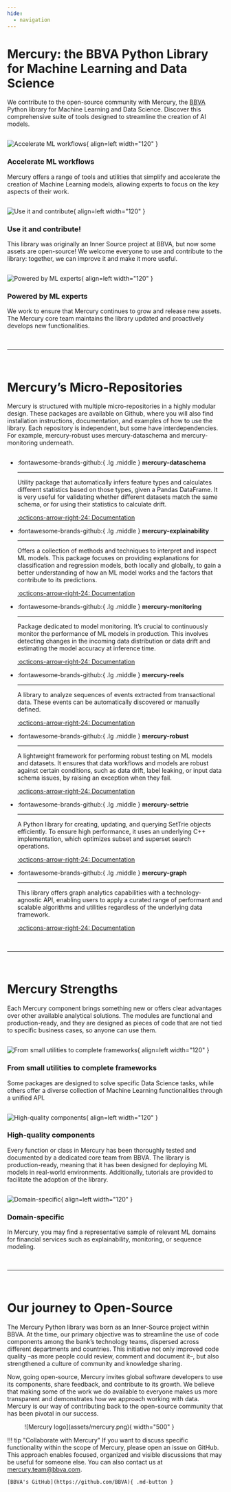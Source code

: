 ```yaml
---
hide:
  - navigation  
---
```


# Mercury: the BBVA Python Library for Machine Learning and Data Science

We contribute to the open-source community with Mercury, the [BBVA](https://www.bbva.es/en/) Python library for Machine Learning and Data Science. Discover this comprehensive suite of tools designed to streamline the creation of AI models.

<div style="height: 1px;"></div>

![Accelerate ML workflows](assets/index_1.png){ align=left width="120" }

### Accelerate ML workflows

Mercury offers a range of tools and utilities that simplify and accelerate the creation of Machine Learning models, allowing experts to focus on the key aspects of their work.

<div style="height: 1px;"></div>

![Use it and contribute](assets/index_2.png){ align=left width="120" }

### Use it and contribute!

This library was originally an Inner Source project at BBVA, but now some assets are open-source! We welcome everyone to use and contribute to the library: together, we can improve it and make it more useful.

<div style="height: 1px;"></div>

![Powered by ML experts](assets/index_3.png){ align=left width="120" }

### Powered by ML experts

We work to ensure that Mercury continues to grow and release new assets. The Mercury core team maintains the library updated and proactively develops new functionalities.

<div style="height: 1px;"></div>

<br>

<hr>

<br>

# Mercury’s Micro-Repositories

Mercury is structured with multiple micro-repositories in a highly modular design. These packages are available on Github, where you will also find installation instructions, documentation, and examples of how to use the library. Each repository is independent, but some have interdependencies. For example, mercury-robust uses mercury-dataschema and mercury-monitoring underneath.

<div style="height: 1px;"></div>

<div class="grid cards" markdown>

-   :fontawesome-brands-github:{ .lg .middle } __mercury-dataschema__

    ---

    Utility package that automatically infers feature types and calculates different statistics based on those types, given a Pandas DataFrame. It is very useful for validating whether different datasets match the same schema, or for using their statistics to calculate drift.

    [:octicons-arrow-right-24: Documentation](https://bbva.github.io/mercury-dataschema/site/)

-   :fontawesome-brands-github:{ .lg .middle } __mercury-explainability__

    ---

    Offers a collection of methods and techniques to interpret and inspect ML models. This package focuses on providing explanations for classification and regression models, both locally and globally, to gain a better understanding of how an ML model works and the factors that contribute to its predictions.

    [:octicons-arrow-right-24: Documentation](https://bbva.github.io/mercury-explainability/site/)

-   :fontawesome-brands-github:{ .lg .middle } __mercury-monitoring__

    ---

    Package dedicated to model monitoring. It’s crucial to continuously monitor the performance of ML models in production. This involves detecting changes in the incoming data distribution or data drift and estimating the model accuracy at inference time.

    [:octicons-arrow-right-24: Documentation](https://bbva.github.io/mercury-monitoring/site/)

-   :fontawesome-brands-github:{ .lg .middle } __mercury-reels__

    ---

    A library to analyze sequences of events extracted from transactional data. These events can be automatically discovered or manually defined.

    [:octicons-arrow-right-24: Documentation](https://bbva.github.io/mercury-reels/)

-   :fontawesome-brands-github:{ .lg .middle } __mercury-robust__

    ---

    A lightweight framework for performing robust testing on ML models and datasets. It ensures that data workflows and models are robust against certain conditions, such as data drift, label leaking, or input data schema issues, by raising an exception when they fail.

    [:octicons-arrow-right-24: Documentation](https://bbva.github.io/mercury-robust/site/)

-   :fontawesome-brands-github:{ .lg .middle } __mercury-settrie__

    ---

    A Python library for creating, updating, and querying SetTrie objects efficiently. To ensure high performance, it uses an underlying C++ implementation, which optimizes subset and superset search operations.

    [:octicons-arrow-right-24: Documentation](https://bbva.github.io/mercury-settrie/)

-   :fontawesome-brands-github:{ .lg .middle } __mercury-graph__

    ---

    This library offers graph analytics capabilities with a technology-agnostic API, enabling users to apply a curated range of performant and scalable algorithms and utilities regardless of the underlying data framework.

    [:octicons-arrow-right-24: Documentation](https://bbva.github.io/mercury-graph/site/)

</div>

<div style="height: 1px;"></div>

<br>

<hr>

<br>

# Mercury Strengths

Each Mercury component brings something new or offers clear advantages over other available analytical solutions. The modules are functional and production-ready, and they are designed as pieces of code that are not tied to specific business cases, so anyone can use them.

<div style="height: 1px;"></div>

![From small utilities to complete frameworks](assets/index_4.png){ align=left width="120" }

### From small utilities to complete frameworks

Some packages are designed to solve specific Data Science tasks, while others offer a diverse collection of Machine Learning functionalities through a unified API.

<div style="height: 1px;"></div>

![High-quality components](assets/index_5.png){ align=left width="120" }

### High-quality components

Every function or class in Mercury has been thoroughly tested and documented by a dedicated core team from BBVA. The library is production-ready, meaning that it has been designed for deploying ML models in real-world environments. Additionally, tutorials are provided to facilitate the adoption of the library.

<div style="height: 1px;"></div>

![Domain-specific](assets/index_6.png){ align=left width="120" }

### Domain-specific

In Mercury, you may find a representative sample of relevant ML domains for financial services such as explainability, monitoring, or sequence modeling.

<div style="height: 1px;"></div>

<br>

<hr>

<br>

# Our journey to Open-Source

The Mercury Python library was born as an Inner-Source project within BBVA. At the time, our primary objective was to streamline the use of code components among the bank’s technology teams, dispersed across different departments and countries. This initiative not only improved code quality –as more people could review, comment and document it–, but also strengthened a culture of community and knowledge sharing.

Now, going open-source, Mercury invites global software developers to use its components, share feedback, and contribute to its growth. We believe that making some of the work we do available to everyone makes us more transparent and demonstrates how we approach working with data. Mercury is our way of contributing back to the open-source community that has been pivotal in our success.

<figure markdown="span">
  ![Mercury logo](assets/mercury.png){ width="500" }
</figure>

!!! tip "Collaborate with Mercury"
    If you want to discuss specific functionality within the scope of Mercury, please open an issue on GitHub. This approach enables focused, organized and visible discussions that may be useful for someone else. You can also contact us at [mercury.team@bbva.com](mailto:mercury.team@bbva.com).

    [BBVA's GitHub](https://github.com/BBVA){ .md-button }

<br>